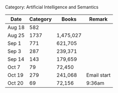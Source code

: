 Category: Artificial Intelligence and Semantics

   | Date   | Category  | Books     | Remark |
   |--------|-----------|-----------|--------|
   | Aug 18 | 582       |           |        |
   | Aug 25 | 1737      | 1,475,027 |        |
   | Sep 1  | 771       | 621,705   |        |
   | Sep 3  | 287       | 239,371   |        |
   | Sep 14 | 143       | 179,659   |        |
   | Oct 7  | 79        |  72,450   |        |
   | Oct 19 | 279       |  241,068  | Email start |
   | Oct 20 | 69        | 72,156    | 9:36am      |
   

